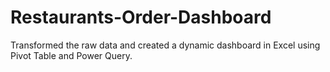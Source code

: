 # Restaurants-Order-Dashboard
Transformed the raw data and created a dynamic dashboard in Excel using Pivot Table and Power Query.
